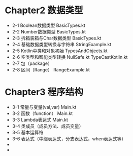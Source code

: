 # Chapter2 数据类型
* 2-1 Boolean数据类型 BasicTypes.kt
* 2-2 Number数据类型 BasicTypes.kt
* 2-3 拆箱装箱与Char数据类型 BasicTypes.kt
* 2-4 基础数据类型转换与字符串 StringExample.kt
* 2-5 Kotlin中类和对象初始 TypesAndObjects.kt
* 2-6 空类型和智能类型转换 NullSafe.kt TypeCastKotlin.kt
* 2-7 包（package）
* 2-8 区间（Range） RangeExample.kt

# Chapter3 程序结构
* 3-1 常量与变量(val,var) Main.kt
* 3-2 函数（function） Main.kt
* 3-3 Lambda表达式 Main.kt
* 3-4 类成员（成员方法、成员变量）
* 3-5 基本运算符
* 3-6 表达式（中缀表达式，分支表达式，when表达式等）
* 
* 









